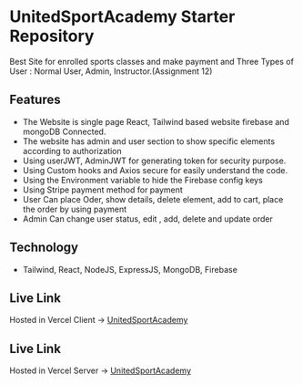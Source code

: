 # UnitedSportAcademy Starter Repository

Best Site for enrolled sports classes and make payment and Three Types of User : Normal User, Admin, Instructor.(Assignment 12)

## Features
* The Website is single page React, Tailwind based website firebase and mongoDB Connected.
* The website has admin and user section to show specific elements according to authorization
* Using userJWT, AdminJWT for generating token for security purpose. 
* Using Custom hooks and Axios secure for easily understand the code. 
* Using the Environment variable to hide the Firebase config keys
* Using Stripe payment method for payment
* User Can place Oder, show details, delete element, add to cart, place the order by using payment
* Admin Can change user status, edit , add, delete and update order

## Technology
* Tailwind, React, NodeJS, ExpressJS, MongoDB, Firebase

## Live Link
Hosted in Vercel Client -> [UnitedSportAcademy](https://united-sports-academy-45cf9.web.app)
## Live Link
Hosted in Vercel Server -> [UnitedSportAcademy](https://assignment12-united-sports-academy-server-sahrial-alam34.vercel.app/)